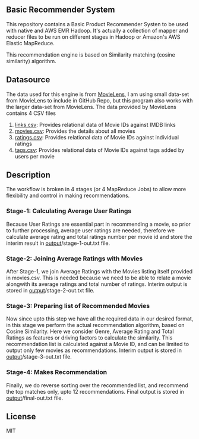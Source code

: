## Basic Recommender System
This repository contains a Basic Product Recommender Systen to be used with native and AWS EMR Hadoop. It's actually a collection of mapper and reducer files to be run on different stages in Hadoop or Amazon's AWS Elastic MapReduce.

This recommendation engine is based on Similarity matching (cosine similarity) algorithm.

## Datasource
The data used for this engine is from [MovieLens](https://grouplens.org/datasets/movielens/), I am using small data-set from MovieLens to include in GitHub Repo, but this program also works with the larger data-set from MovieLens. The data provided by MovieLens contains 4 CSV files

1. [links.csv](data/links.csv): Provides relational data of Movie IDs against IMDB links
2. [movies.csv](data/movies.csv): Provides the details about all movies
3. [ratings.csv](data/ratings.csv): Provides relational data of Movie IDs against individual ratings
4. [tags.csv](data/tags.csv): Provides relational data of Movie IDs against tags added by users per movie

## Description
The workflow is broken in 4 stages (or 4 MapReduce Jobs) to allow more flexibility and control in making recommendations.

### Stage-1: Calculating Average User Ratings
Because User Ratings are essential part in recommending a movie, so prior to further processing, average user ratings are needed, therefore we calculate average rating and total ratings number per movie id and store the interim result in [output](output)/stage-1-out.txt file.

### Stage-2: Joining Average Ratings with Movies
After Stage-1, we join Average Ratings with the Movies listing itself provided in movies.csv. This is needed because we need to be able to relate a movie alongwith its average ratings and total number of ratings. Interim output is stored in [output](output)/stage-2-out.txt file.

### Stage-3: Preparing list of Recommended Movies
Now since upto this step we have all the required data in our desired format, in this stage we perform the actual recommendation algorithm, based on Cosine Similarity. Here we consider Genre, Average Rating and Total Ratings as features or driving factors to calculate the similarity. This recommendation list is calculated against a Movie ID, and can be limited to output only few movies as recommendations. Interim output is stored in [output](output)/stage-3-out.txt file.

### Stage-4: Makes Recommendation
Finally, we do reverse sorting over the recommended list, and recommend the top matches only, upto 12 recommendations. Final output is stored in [output](output)/final-out.txt file.

## License
MIT
